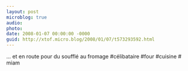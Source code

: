 ```yaml
---
layout: post
microblog: true
audio: 
photo: 
date: 2008-01-07 00:00:00 -0000
guid: http://xtof.micro.blog/2008/01/07/t573293592.html
---
```

... et en route pour du soufflé au fromage #célibataire #four #cuisine # miam
